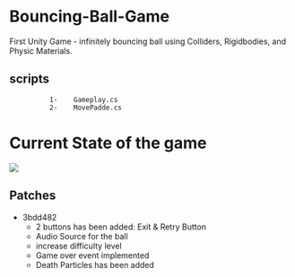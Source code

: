 # Bouncing-Ball-Game
First Unity Game - infinitely bouncing ball using Colliders, Rigidbodies, and Physic Materials.

## scripts 
              1-	Gameplay.cs
              2-	MovePadde.cs
             
# Current State of the game
![](https://thumbs.gfycat.com/MemorableIncomparableAsianporcupine-size_restricted.gif)

## Patches
- 3bdd482
  - 2 buttons has been added: Exit & Retry Button
  - Audio Source for the ball 
  - increase difficulty level 
  - Game over event implemented 
  - Death Particles has been added 
